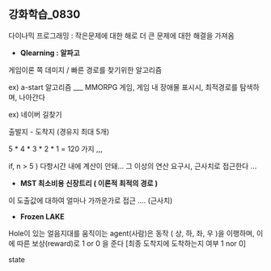 ## 강화학습_0830

다이나믹 프로그래밍 : 작은문제에 대한 해로 더 큰 문제에 대한 해결을 가져옴 



- **Qlearning : 알파고**

게임이론 쪽 데미지 / 빠른 경로를 찾기위한 알고리즘

ex) a-start 알고리즘 ___ MMORPG 게임, 게임 내 장애물 표시시, 최적경로를 탐색하며,  나아간다

ex) 네이버 길찾기 

출발지 - 도착지 (경유지 최대 5개)

5 * 4 * 3 * 2 * 1 = 120 가지 ,,,

if, n > 5 ) 다항시간 내에 계산이 안돼... 그 이상의 연산 요구시, 근사치로 접근한다 ...



- **MST 최소비용 신장트리 ( 이론적 최적의 경로 )**

이 도출값에 대하여 얼마나 가까운가로 접근 .... (근사치)



- **Frozen LAKE**

Hole이 있는 얼음지대를 움직이는 agent(사람)은 동작 ( 상, 하, 좌, 우 )을 이행하며, 이에 따른 보상(reward)로 1 or 0 을 준다 [최종 도착지에 도착하는지 여부 1 nor 0]

state



